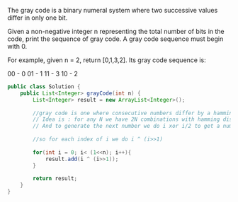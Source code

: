 The gray code is a binary numeral system where two successive values differ in only one bit.

Given a non-negative integer n representing the total number of bits in the code, print the sequence of gray code. A gray code sequence must begin with 0.

For example, given n = 2, return [0,1,3,2]. Its gray code sequence is:

00 - 0
01 - 1
11 - 3
10 - 2

```java
public class Solution {
    public List<Integer> grayCode(int n) {
        List<Integer> result = new ArrayList<Integer>();
        
        //gray code is one where consecutive numbers differ by a hamming distance of 1
        // Idea is : for any N we have 2N combinations with hamming distance 1
        // And to generate the next number we do i xor i/2 to get a number differing by 1 bit
        
        //so for each index of i we do i ^ (i>>1)
        
        for(int i = 0; i< (1<<n); i++){
            result.add(i ^ (i>>1));
        }
        
        return result;
    }
}
```
